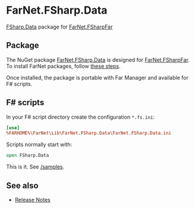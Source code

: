 [NuGet]: https://www.nuget.org/packages/FarNet.FSharp.Data
[GitHub]: https://github.com/nightroman/FarNet.FSharp.Data
[/samples]: https://github.com/nightroman/FarNet.FSharp.Data/tree/master/samples
[FSharp.Data]: https://fsprojects.github.io/FSharp.Data/
[FarNet.FSharpFar]: https://github.com/nightroman/FarNet/tree/master/FSharpFar

# FarNet.FSharp.Data

[FSharp.Data] package for [FarNet.FSharpFar]

## Package

The NuGet package [FarNet.FSharp.Data][NuGet] is designed for [FarNet.FSharpFar].
To install FarNet packages, follow [these steps](https://github.com/nightroman/FarNet#readme).

Once installed, the package is portable with Far Manager and available for F# scripts.

## F# scripts

In your F# script directory create the configuration `*.fs.ini`:

```ini
[use]
%FARHOME%\FarNet\Lib\FarNet.FSharp.Data\FarNet.FSharp.Data.ini
```

Scripts normally start with:

```fsharp
open FSharp.Data
```

This is it. See [/samples].

## See also

- [Release Notes](https://github.com/nightroman/FarNet.FSharp.Data/blob/master/Release-Notes.md)
